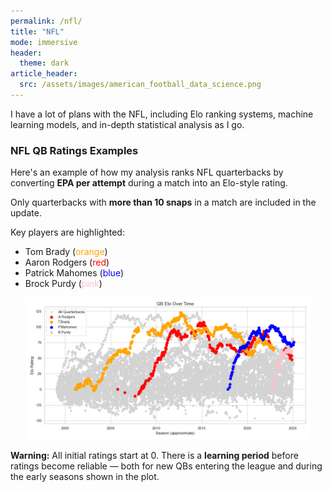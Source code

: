 ```yaml
---
permalink: /nfl/
title: "NFL"
mode: immersive
header:
  theme: dark
article_header:
  src: /assets/images/american_football_data_science.png
---
```


I have a lot of plans with the NFL, including Elo ranking systems, machine learning models, and in-depth statistical analysis as I go.


### NFL QB Ratings Examples

Here's an example of how my analysis ranks NFL quarterbacks by converting **EPA per attempt** during a match into an Elo-style rating.

Only quarterbacks with **more than 10 snaps** in a match are included in the update.

Key players are highlighted:
  - Tom Brady (<span style="color:orange;">orange</span>)
  - Aaron Rodgers (<span style="color:red;">red</span>)
  - Patrick Mahomes (<span style="color:blue;">blue</span>)
  - Brock Purdy (<span style="color:pink;">pink</span>)

<p align="center">
  <img src="/assets/images/qb_elo_fig.png" alt="Quarterback Elo Ratings since 1999" width="90%">
</p>

**Warning:** All initial ratings start at 0. There is a **learning period** before ratings become reliable — both for new QBs entering the league and during the early seasons shown in the plot.
